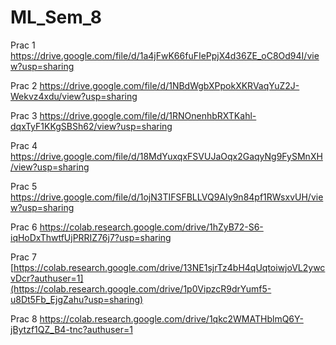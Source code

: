 # ML_Sem_8

Prac 1
https://drive.google.com/file/d/1a4jFwK66fuFIePpjX4d36ZE_oC8Od94I/view?usp=sharing

Prac 2
https://drive.google.com/file/d/1NBdWgbXPpokXKRVaqYuZ2J-Wekvz4xdu/view?usp=sharing

Prac 3
https://drive.google.com/file/d/1RNOnenhbRXTKahl-dqxTyF1KKgSBSh62/view?usp=sharing

Prac 4
https://drive.google.com/file/d/18MdYuxqxFSVUJaOqx2GaqyNg9FySMnXH/view?usp=sharing

Prac 5
https://drive.google.com/file/d/1ojN3TIFSFBLLVQ9AIy9n84pf1RWsxvUH/view?usp=sharing

Prac 6
https://colab.research.google.com/drive/1hZyB72-S6-iqHoDxThwtfUjPRRIZ76j7?usp=sharing

Prac 7
[https://colab.research.google.com/drive/13NE1sjrTz4bH4qUqtoiwjoVL2ywcvDcr?authuser=1](https://colab.research.google.com/drive/1p0VipzcR9drYumf5-u8Dt5Fb_EjgZahu?usp=sharing)

Prac 8
https://colab.research.google.com/drive/1qkc2WMATHblmQ6Y-jBytzf1QZ_B4-tnc?authuser=1
